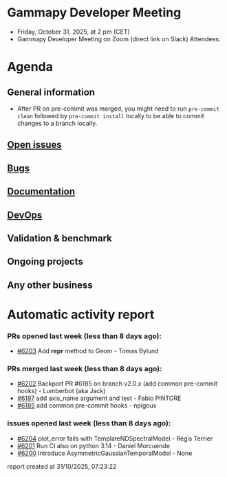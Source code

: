 # Gammapy Developer Meeting 
 * Friday, October 31, 2025, at 2 pm (CET) 
 * Gammapy Developer Meeting on Zoom (direct link on Slack) 
Attendees: 

# Agenda
## General information

- After PR on pre-commit was merged, you might need to run `pre-commit clean` followed by `pre-commit install` locally to be able to commit changes to a branch locally.


## [Open issues](https://github.com/gammapy/gammapy/issues)

## [Bugs](https://github.com/orgs/gammapy/projects/36)

## [Documentation](https://github.com/orgs/gammapy/projects/27/views/2)

## [DevOps](https://github.com/orgs/gammapy/projects/31/views/1)

## Validation & benchmark

## Ongoing projects

## Any other business

# Automatic activity report

### PRs opened last week (less than 8 days ago): 
* [#6203](https://github.com/gammapy/gammapy/pull/6203) Add __repr__ method to Geom - Tomas Bylund

### PRs merged last week (less than 8 days ago): 
* [#6202](https://github.com/gammapy/gammapy/pull/6202) Backport PR #6185 on branch v2.0.x (add common pre-commit hooks) - Lumberbot (aka Jack)
* [#6197](https://github.com/gammapy/gammapy/pull/6197) add axis_name argument and test - Fabio PINTORE
* [#6185](https://github.com/gammapy/gammapy/pull/6185) add common pre-commit hooks - npigoux

### issues opened last week (less than 8 days ago): 
* [#6204](https://github.com/gammapy/gammapy/issues/6204) plot_error fails with TemplateNDSpectralModel - Régis Terrier
* [#6201](https://github.com/gammapy/gammapy/issues/6201) Run CI also on python 3.14 - Daniel Morcuende
* [#6200](https://github.com/gammapy/gammapy/issues/6200) Introduce AsymmetricGaussianTemporalModel - None

 report created at 31/10/2025, 07:23:22
